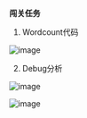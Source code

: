 **闯关任务**

1. Wordcount代码

![image](https://github.com/user-attachments/assets/e78dcddd-8771-462a-8b0e-aae3a1567c96)

2. Debug分析

![image](https://github.com/user-attachments/assets/5e0a2943-7240-4b64-a7bc-96ca85c5ab21)

![image](https://github.com/user-attachments/assets/d2d47e1e-0012-4ca5-8d84-b0c522f8d96f)



